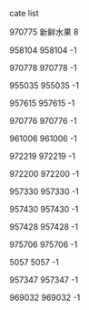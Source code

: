 cate list

970775 新鲜水果 8

958104 958104 -1

970778 970778 -1

955035 955035 -1

957615 957615 -1

970776 970776 -1

961006 961006 -1

972219 972219 -1

972200 972200 -1

957330 957330 -1

957430 957430 -1

957428 957428 -1

975706 975706 -1

5057 5057 -1

957347 957347 -1

969032 969032 -1

